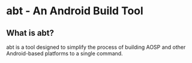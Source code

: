 abt - An Android Build Tool
=======================================
What is abt?
------------
abt is a tool designed to simplify the process of building AOSP
and other Android-based platforms to a single command.
